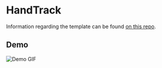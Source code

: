 # HandTrack

Information regarding the template can be found [on this repo](https://github.com/GaussianWonder/image-processing).

## Demo

![Demo GIF](./demo/demo.gif)
